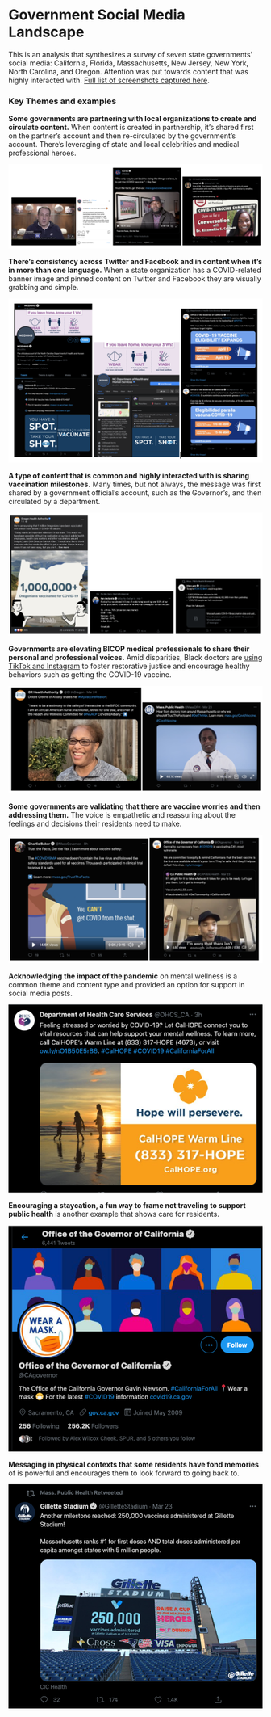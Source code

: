 # Government Social Media Landscape

This is an analysis that synthesizes a survey of seven state governments’ social media: California, Florida, Massachusetts, New Jersey, New York, North Carolina, and Oregon. Attention was put towards content that was highly interacted with. [Full list of screenshots captured here](https://drive.google.com/drive/folders/1yTTCyLHeRXuUhTbrjDjcRU-r05OZzdyb?usp=sharing).

### **Key Themes and examples**

**Some governments are partnering with local organizations to create and circulate content.** When content is created in partnership, it’s shared first on the partner’s account and then re-circulated by the government’s account. There’s leveraging of state and local celebrities and medical professional heroes.

![](../../.gitbook/assets/screen-shot-2021-04-04-at-3.58.33-pm.png)

**There’s consistency across Twitter and Facebook and in content when it’s in more than one language.** When a state organization has a COVID-related banner image and pinned content on Twitter and Facebook they are visually grabbing and simple.

![](../../.gitbook/assets/screen-shot-2021-04-04-at-4.00.39-pm.png)

**A type of content that is common and highly interacted with is sharing vaccination milestones.** Many times, but not always, the message was first shared by a government official’s account, such as the Governor’s, and then circulated by a department.

![](../../.gitbook/assets/screen-shot-2021-04-04-at-4.02.22-pm.png)

**Governments are elevating BICOP medical professionals to share their personal and professional voices.** Amid disparities, Black doctors are [using TikTok and Instagram](https://www.latimes.com/california/story/2021-03-04/how-black-doctors-use-tiktok-to-instill-faith-in-the-vaccine) to foster restorative justice and encourage healthy behaviors such as getting the COVID-19 vaccine.

![](../../.gitbook/assets/screen-shot-2021-04-04-at-4.05.24-pm.png)

**Some governments are validating that there are vaccine worries and then addressing them.** The voice is empathetic and reassuring about the feelings and decisions their residents need to make.

![](../../.gitbook/assets/screen-shot-2021-04-04-at-4.10.21-pm.png)

**Acknowledging the impact of the pandemic** on mental wellness is a common theme and content type and provided an option for support in social media posts.

![](../../.gitbook/assets/ca-hope-line-mental-wellness.png)

**Encouraging a staycation, a fun way to frame not traveling to support public health** is another example that shows care for residents.

![](../../.gitbook/assets/ca-banner-take-over-wear-a-mask.png)

**Messaging in physical contexts that some residents have fond memories** of is powerful and encourages them to look forward to going back to.

![](../../.gitbook/assets/ma-gillett-stadium-and-dunkin.png)

